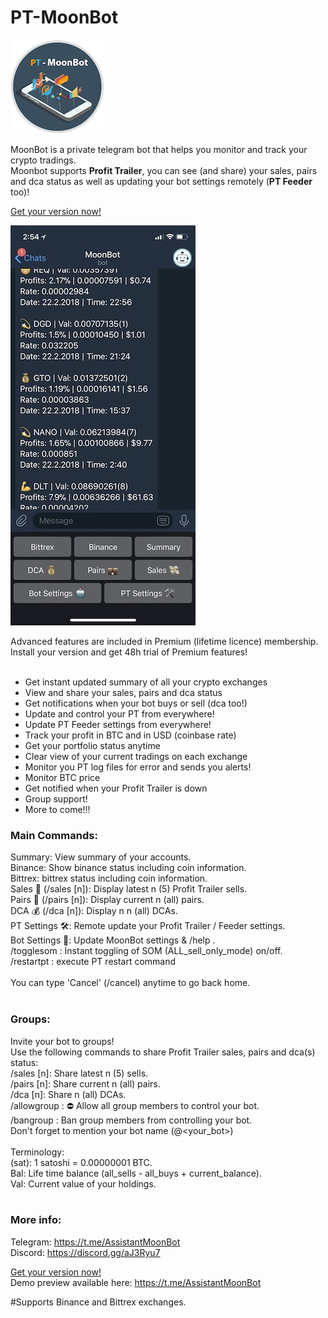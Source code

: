 # PT-MoonBot

![Screenshot](dir/logo_small.png)

MoonBot is a private telegram bot that helps you monitor and track your crypto tradings.<br />
Moonbot supports **Profit Trailer**, you can see (and share) your sales, pairs and dca status as well as updating your bot settings remotely (**PT Feeder** too)!<br />

[Get your version now!](https://github.com/tulihub/moonbot/wiki/Quick-Installation)

![Screenshot](ss.jpeg)

Advanced features are included in Premium (lifetime licence) membership.<br />
Install your version and get 48h trial of Premium features!
<br /><br />

* Get instant updated summary of all your crypto exchanges
* View and share your sales, pairs and dca status
* Get notifications when your bot buys or sell (dca too!)
* Update and control your PT from everywhere!
* Update PT Feeder settings from everywhere!
* Track your profit in BTC and in USD (coinbase rate)
* Get your portfolio status anytime
* Clear view of your current tradings on each exchange
* Monitor you PT log files for error and sends you alerts!
* Monitor BTC price 
* Get notified when your Profit Trailer is down
* Group support!
* More to come!!! 


### Main Commands:<br />
Summary: View summary of your accounts.<br />
Binance: Show binance status including coin information.<br />
Bittrex: bittrex status including coin information.<br />
Sales 💸 (/sales [n]): Display latest n (5) Profit Trailer sells.<br />
Pairs 💼 (/pairs [n]): Display current n (all) pairs.<br />
DCA 💰 (/dca [n]): Display n n (all) DCAs.<br />
PT Settings 🛠: Remote update your Profit Trailer / Feeder settings.<br />
Bot Settings 🤖: Update MoonBot settings & /help .<br />
/togglesom : Instant toggling of SOM (ALL_sell_only_mode) on/off.<br />
/restartpt : execute PT restart command<br />
<br />
You can type 'Cancel' (/cancel) anytime to go back home.<br />
<br />
### Groups:<br />
Invite your bot to groups!<br />
Use the following commands to share Profit Trailer sales, pairs and dca(s) status:<br />
/sales [n]: Share latest n (5) sells.<br />
/pairs [n]: Share current n (all) pairs.<br />
/dca [n]: Share n (all) DCAs.<br />
/allowgroup : ⛔️ Allow all group members to control your bot.<br />
/bangroup : Ban group members from controlling your bot.<br />
Don't forget to mention your bot name (@<your_bot>) <br />
<br />
Terminology:<br />
(sat): 1 satoshi = 0.00000001 BTC.<br />
Bal: Life time balance (all_sells - all_buys + current_balance).<br />
Val: Current value of your holdings.<br />
<br />
### More info: <br />
Telegram: https://t.me/AssistantMoonBot <br />
Discord: https://discord.gg/aJ3Ryu7 <br/>

[Get your version now!](https://github.com/tulihub/moonbot/wiki/Quick-Installation)<br />
Demo preview available here: https://t.me/AssistantMoonBot <br />

#Supports Binance and Bittrex exchanges.
